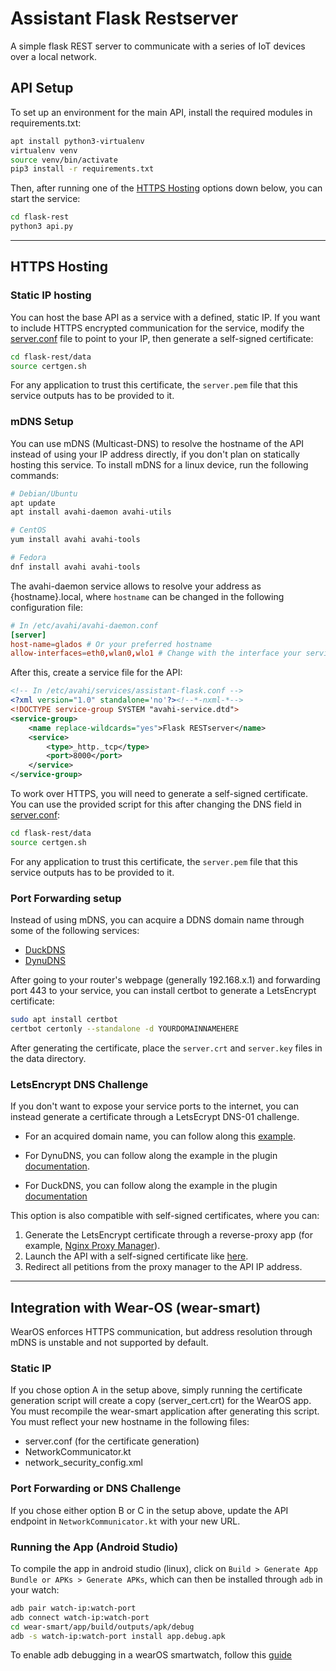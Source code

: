 # Assistant Flask Restserver

A simple flask REST server to communicate with a series of IoT devices over a local network.

## API Setup

To set up an environment for the main API, install the required modules in requirements.txt:

```bash
apt install python3-virtualenv
virtualenv venv
source venv/bin/activate
pip3 install -r requirements.txt
```

Then, after running one of the [HTTPS Hosting](#https-hosting) options down below, you can start the service:

```bash
cd flask-rest
python3 api.py
```
---

## HTTPS Hosting

### Static IP hosting

You can host the base API as a service with a defined, static IP. If you want to include HTTPS encrypted communication for the service, modify the [server.conf](flask-rest/data/server.conf) file to point to your IP, then generate a self-signed certificate:

```bash
cd flask-rest/data
source certgen.sh
```

For any application to trust this certificate, the `server.pem` file that this service outputs has to be provided to it. 

### mDNS Setup

You can use mDNS (Multicast-DNS) to resolve the hostname of the API instead of using your IP address directly, if you don't plan on statically hosting this service. To install mDNS for a linux device, run the following commands:

```bash
# Debian/Ubuntu
apt update
apt install avahi-daemon avahi-utils

# CentOS
yum install avahi avahi-tools

# Fedora
dnf install avahi avahi-tools
```

The avahi-daemon service allows to resolve your address as {hostname}.local, where `hostname` can be changed in the following configuration file:

```conf
# In /etc/avahi/avahi-daemon.conf
[server]
host-name=glados # Or your preferred hostname
allow-interfaces=eth0,wlan0,wlo1 # Change with the interface your service is running in
```

After this, create a service file for the API:

```xml
<!-- In /etc/avahi/services/assistant-flask.conf -->
<?xml version="1.0" standalone='no'?><!--*-nxml-*-->
<!DOCTYPE service-group SYSTEM "avahi-service.dtd">
<service-group>
    <name replace-wildcards="yes">Flask RESTserver</name>
    <service>
        <type>_http._tcp</type>
        <port>8000</port>
    </service>
</service-group>
```

To work over HTTPS, you will need to generate a self-signed certificate. You can use the provided script for this after changing the DNS field in [server.conf](flask-rest/data/server.conf):

```bash
cd flask-rest/data
source certgen.sh
```

For any application to trust this certificate, the `server.pem` file that this service outputs has to be provided to it.

### Port Forwarding setup

Instead of using mDNS, you can acquire a DDNS domain name through some of the following services:

- [DuckDNS](https://www.duckdns.org/)
- [DynuDNS](https://www.dynu.com/en-US)

After going to your router's webpage (generally 192.168.x.1) and forwarding port 443 to your service, you can install certbot to generate a LetsEncrypt certificate:

```bash
sudo apt install certbot
certbot certonly --standalone -d YOURDOMAINNAMEHERE
```

After generating the certificate, place the `server.crt` and `server.key` files in the data directory.

### LetsEncrypt DNS Challenge

If you don't want to expose your service ports to the internet, you can instead generate a certificate through a LetsEcrypt DNS-01 challenge.

- For an acquired domain name, you can follow along this [example](https://ongkhaiwei.medium.com/generate-lets-encrypt-certificate-with-dns-challenge-and-namecheap-e5999a040708).

- For DynuDNS, you can follow along the example in the plugin [documentation](https://pypi.org/project/certbot-dns-dynu/).

- For DuckDNS, you can follow along the example in the plugin [documentation](https://pypi.org/project/certbot-dns-duckdns/)

This option is also compatible with self-signed certificates, where you can:
1. Generate the LetsEncrypt certificate through a reverse-proxy app (for example, [Nginx Proxy Manager](https://nginxproxymanager.com/)).
2. Launch the API with a self-signed certificate like [here](#static-ip-hosting).
3. Redirect all petitions from the proxy manager to the API IP address.

---

## Integration with Wear-OS (wear-smart)

WearOS enforces HTTPS communication, but address resolution through mDNS is unstable and not supported by default.

### Static IP

If you chose option A in the setup above, simply running the certificate generation script will create a copy (server_cert.crt) for the WearOS app. You must recompile the wear-smart application after generating this script. You must reflect your new hostname in the following files:

- server.conf (for the certificate generation)
- NetworkCommunicator.kt
- network_security_config.xml

### Port Forwarding or DNS Challenge

If you chose either option B or C in the setup above, update the API endpoint in `NetworkCommunicator.kt` with your new URL.

### Running the App (Android Studio)

To compile the app in android studio (linux), click on `Build > Generate App Bundle or APKs > Generate APKs`, which can then be installed through `adb` in your watch:
```bash
adb pair watch-ip:watch-port
adb connect watch-ip:watch-port
cd wear-smart/app/build/outputs/apk/debug
adb -s watch-ip:watch-port install app.debug.apk
```


To enable adb debugging in a wearOS smartwatch, follow this [guide](https://developer.android.com/training/wearables/get-started/debugging)
